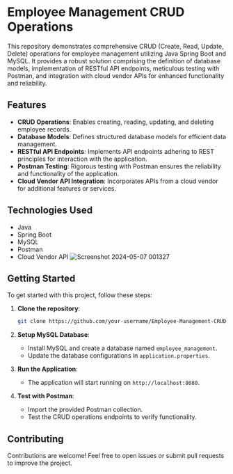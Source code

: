 # Employee Management CRUD Operations

This repository demonstrates comprehensive CRUD (Create, Read, Update, Delete) operations for employee management utilizing Java Spring Boot and MySQL. It provides a robust solution comprising the definition of database models, implementation of RESTful API endpoints, meticulous testing with Postman, and integration with cloud vendor APIs for enhanced functionality and reliability.

## Features

- **CRUD Operations**: Enables creating, reading, updating, and deleting employee records.
- **Database Models**: Defines structured database models for efficient data management.
- **RESTful API Endpoints**: Implements API endpoints adhering to REST principles for interaction with the application.
- **Postman Testing**: Rigorous testing with Postman ensures the reliability and functionality of the application.
- **Cloud Vendor API Integration**: Incorporates APIs from a cloud vendor for additional features or services.

## Technologies Used

- Java
- Spring Boot
- MySQL
- Postman
- Cloud Vendor API
![Screenshot 2024-05-07 001327](https://github.com/bhajandas9892/Employee-Management-CRUD-Operations/assets/169164145/ad9486d1-709e-462f-af0a-d9cc6aac47ed)


## Getting Started

To get started with this project, follow these steps:

1. **Clone the repository**:
   ```bash
   git clone https://github.com/your-username/Employee-Management-CRUD-Operations.git
   ```

2. **Setup MySQL Database**:
   - Install MySQL and create a database named `employee_management`.
   - Update the database configurations in `application.properties`.

3. **Run the Application**:
   - The application will start running on `http://localhost:8080`.

4. **Test with Postman**:
   - Import the provided Postman collection.
   - Test the CRUD operations endpoints to verify functionality.

## Contributing

Contributions are welcome! Feel free to open issues or submit pull requests to improve the project.


